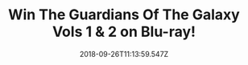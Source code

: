 ---
campaign-uuid: "c-9e47a2aa-ec66-469a-8c7b-d98baf2243d4"
type: "Competition"
category: "Gifts"
date: "2018-09-26T11:13:59.547Z"
end-date: "2018-09-26T23:59:00.000Z"
disable-form: false
is_promoted: false
has_entry_page: true
title: "Win The Guardians Of The Galaxy Vols 1 & 2 on Blu-ray!"
competition-description: "<p>From Marvel, the studio that launched the epic franchises\
  \ of Marvel’s Iron Man, Marvel’s Thor, Marvel’s Captain America and Marvel’s Avengers\
  \ Assemble, comes an unlikely new team: the Guardians of the Galaxy. We have managed\
  \ to get our hands on the The Guardians Of The Galaxy Vols 1 & 2 on Blu-ray to one\
  \ of our lucky readers!</p>\r\n<p>Want it? Click below for a chance to win!</p>"
hero-header: "Win The Guardians Of The Galaxy Vols 1 & 2 on Blu-ray!"
terms-confirmation: "N/A"
banner-img: "https://assets.expresslyapp.com/asset-9aead619-f0d5-4d56-b30a-03b612567a42.jpg"
logo-left-href: "http://club.expressly.io"
logo-left-image: "https://assets.expresslyapp.com/asset-ee807ae6-b916-45a0-9be5-462d68ba1aa6.jpg"
logo-left-title: "ExpresslyClub"
bg-image-hero: "https://assets.expresslyapp.com/asset-bb64b53a-385e-4daf-baca-11a98f6da887.jpg"
bg-image-first: "https://assets.expresslyapp.com/asset-60c223b6-b81f-4b40-b2ba-759f612a94f5.jpg"
section1-content: "<p>The Marvel Cinematic Universe expands into the cosmos when brash\
  \ space adventurer Peter Quill steals a coveted orb and becomes the object of a\
  \ relentless bounty hunt. To evade his enemies, Quill forges an uneasy truce with\
  \ Rocket, a gun-toting raccoon; Groot, a tree-like humanoid; the deadly assassin\
  \ Gamora; and the revenge-driven Drax. But when Quill discovers the true power of\
  \ the orb, he must rally his ragtag band for a desperate battle that will decide\
  \ the fate of the galaxy.</p> \r\n<p>This Blu-ray has it all! featuring amazing\
  \ new characters and exclusive bonus extras, this must-own blockbuster will have\
  \ you hooked on a feeling… of pure adrenaline!</p>\r\n<p>Enter the form below and\
  \ it could be yours!</p>"
entry-title: "Win The Guardians Of The Galaxy Vols 1 & 2 on Blu-ray!"
entry-content: "Enter the draw to win The Guardians Of The Galaxy Vols 1 & 2 on Blu-ray\
  \ by completing the form below before 23:59 on 26th of October 2018."
has-winner: false
prize-description: "The Guardians Of The Galaxy Vols 1 & 2 on Blu-ray!"
special-conditions: "Multiple entries are allowed up to one every day.\r\nThis competition\
  \ is also available on:\r\nhttps://aaa.nme.com/competitions/guardians-of-galaxy-vols-1-2"
---